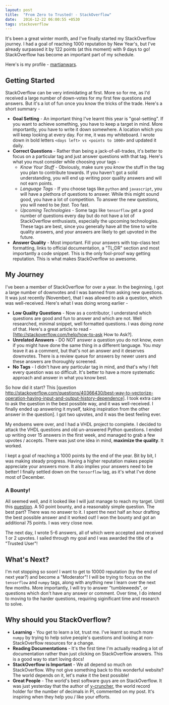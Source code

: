 ```yaml
---
layout: post
title:  "From Zero to Trusted! - StackOverflow"
date:   2016-12-22 06:00:55 +0530
tags: stackoverflow
---
```


It's been a great winter month, and I've finally started my StackOverflow journey. I had a goal of reaching 1000 reputation by New Year's, but I've already surpassed it by 122 points (at this moment) with 9 days to go! StackOverflow has become an important part of my schedule.

Here's is my profile - [martianwars](http://stackoverflow.com/users/5080995/martianwars?tab=profile).

## Getting Started

StackOverflow can be very intimidating at first. More so for me, as I'd received a large number of down-votes for my first few questions and answers. But it's a lot of fun once you know the tricks of the trade. Here's a short summary -

* **Goal Setting** - An important thing I've learnt this year is "goal-setting". If you want to achieve something, you have to keep a target in mind. More importantly, you have to write it down somewhere. A location which you will keep looking at every day. For me, it was my whiteboard. I wrote down in bold letters `<days left> vs <points to 1000>` and updated it daily.
* **Correct Questions** - Rather than being a jack-of-all-trades, it's better to focus on a particular tag and just answer questions with that tag. Here's what you must consider while choosing your tags -
  * *Know Your Stuff* - Obviously, make sure you *know* the stuff in the tag you plan to contribute towards. If you haven't got a solid understanding, you will end up writing poor quality answers and will not earn points.
  * *Language Tags* - If you choose tags like `python` and `javascript`, you will have a plethora of questions to answer. While this might sound good, you have a lot of competition. To answer the new questions, you will need to be *fast*. Too fast.
  * *Upcoming Technologies* - Some tags like `tensorflow` get a good number of questions every day but do not have a lot of StackOverflow enthusiasts, especially the upcoming technologies. These tags are best, since you generally have all the time to write quality answers, and your answers are likely to get upvoted in the future.
 * **Answer Quality** - Most important. Fill your answers with top-class text formatting, links to official documentation, a "TL;DR" section and most importantly a code snippet. This is the only fool-proof way getting reputation. This is what makes StackOverflow so awesome.

## My Journey

I've been a member of StackOverflow for over a year. In the beginning, I got a large number of downvotes and I was banned from asking new questions. It was just recently (November), that I was allowed to ask a question, which was well-received. Here's what I was doing wrong earlier -
* **Low Quality Questions** - Now as a contributor, I understand which questions are good and fun to answer and which are not. Well researched, minimal snippet, well formatted questions. I was doing *none* of that. Here's a great article to read - [http://stackoverflow.com/help/how-to-ask How to Ask?].
* **Unrelated Answers** - DO NOT answer a question you do not know, even if you might have done the same thing in a different language. You *may* leave it as a comment, but that's not an answer and it deserves downvotes. There is a review queue for answers by newer users and these answers are thoroughly screened.
* **No Tags** - I didn't have any particular tag in mind, and that's why I felt every question was so difficult. It's better to have a more systematic approach and answer in what you know best.

So how did it start? This [question http://stackoverflow.com/questions/40366430/best-way-to-vectorize-operation-having-input-and-output-history-dependence]. I took extra care to ask the question in the best possible way, and it was well-received. I finally ended up answering it myself, taking inspiration from the other answer in the question]. I got two upvotes, and it was the best feeling ever.

My endsems were over, and I had a VHDL project to complete. I decided to attack the VHDL questions and old un-answered Python questions. I ended up writing over 15 answers in the first week, and managed to grab a few upvotes / accepts. There was just one idea in mind, **maximize the quality**. It worked.

I kept a goal of reaching a 1000 points by the end of the year. Bit by bit, I was making steady progress. Having a higher reputation makes people appreciate your answers more. It also implies your answers need to be better! I finally settled down on the `tensorflow` tag, as it's what I've done most of December.

### A Bounty!

All seemed well, and it looked like I will just manage to reach my target. Until this [question](http://stackoverflow.com/questions/41152287/print-out-per-each-sublist-items-at-time). A 50 point bounty, and a reasonably simple question. The best part? There was no answer to it. I spent the next half an hour drafting the best possible answer and it worked out! I won the bounty and got an additional 75 points. I was very close now.

The next day, I wrote 5-6 answers, all of which were accepted and received 1 or 2 upvotes. I sailed through my goal and I was awarded the title of a "Trusted User"!

## What's Next?

I'm not stopping so soon! I want to get to 10000 reputation (by the end of next year?) and become a "Moderator"! I will be trying to focus on the `tensorflow` and `numpy` tags, along with anything new I learn over the next few months.
More importantly, I will try to answer "tumbleweeds", or questions which don't have any answer or comment. Over time, I do intend to moving to the harder questions, requiring siginificant time and research to solve.

## Why should you StackOverflow?

* **Learning** - You get to learn a lot, trust me. I've learnt so much more `numpy` by trying to help solve people's questions and looking at non-StackOverflow resources for a change.
* **Reading Documentations** - It's the first time I'm actually reading a lot of documentation rather than just clicking on StackOverflow answers. This is a good way to start loving docs!
* **StackOverflow is Important** - We all depend so much on StackOverflow. Why not give something back to this wonderful website? The world depends on it, let's make it the best possible!
* **Great People** - The world's best software guys are on StackOverflow. It was just yesterday that the author of [y-cruncher](http://www.numberworld.org/y-cruncher/), the world record holder for the number of decimals in PI, commented on my post. It's inspiring when they help you / like your efforts.
